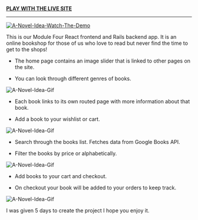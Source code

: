 [**PLAY WITH THE LIVE SITE**](https://a-novel-idea-bookstore.herokuapp.com/)

--------------------------------------

[![A-Novel-Idea-Watch-The-Demo](https://i.imgur.com/X6abtF6.png)](https://youtu.be/ATzhdDMw-UI)

This is our Module Four React frontend and Rails backend app.
It is an online bookshop for those of us who love to read but never find the time to get to the shops!

* The home page contains an image slider that is linked to other pages on the site.

* You can look through different genres of books.

![A-Novel-Idea-Gif](https://i.imgur.com/uGzmNL1.gifv)

* Each book links to its own routed page with more information about that book.

* Add a book to your wishlist or cart.

![A-Novel-Idea-Gif](https://i.imgur.com/FcN8VlE.gif)

* Search through the books list. Fetches data from Google Books API.

* Filter the books by price or alphabetically.

![A-Novel-Idea-Gif](https://i.imgur.com/uPvnv1p.gif)

* Add books to your cart and checkout.

* On checkout your book will be added to your orders to keep track.

![A-Novel-Idea-Gif](https://i.imgur.com/W9m9Qm2.gif)

I was given 5 days to create the project I hope you enjoy it.
